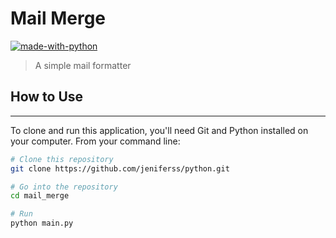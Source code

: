 # Mail Merge
[![made-with-python](https://img.shields.io/badge/Made%20with-Python-1f425f.svg)](https://www.python.org/)
> A simple mail formatter

## How to Use

---
To clone and run this application, you'll need Git and Python installed on your computer. From your command line:

```sh
# Clone this repository
git clone https://github.com/jeniferss/python.git

# Go into the repository
cd mail_merge

# Run
python main.py
```




